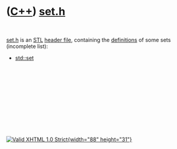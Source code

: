



 

 

 

 

 

([C++](Cpp.htm)) [set.h](CppSetH.htm)
=====================================

 

[set.h](CppSetH.htm) is an [STL](CppStl.htm) [header
file](CppHeaderFile.htm), containing the
[definitions](CppDefinition.htm) of some sets (incomplete list):

-   [std::set](CppSet.htm)

 

 

 

 

 





 

[![Valid XHTML 1.0 Strict](valid-xhtml10.png){width="88"
height="31"}](http://validator.w3.org/check?uri=referer)
